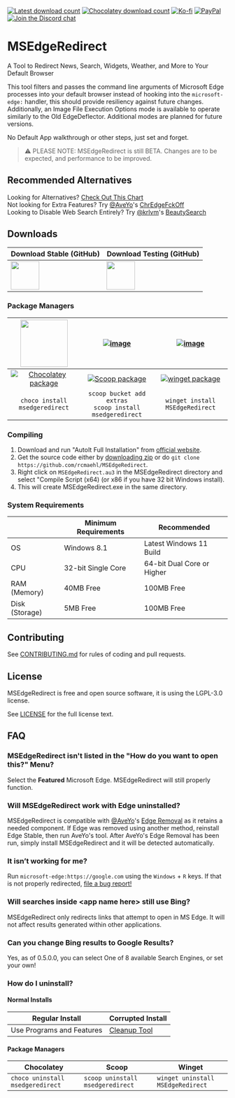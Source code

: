 [![Latest download count](https://img.shields.io/github/downloads/rcmaehl/MSEdgeRedirect/latest/total)](https://github.com/rcmaehl/MSEdgeRedirect/releases/latest/)
[![Chocolatey download count](https://img.shields.io/chocolatey/dt/msedgeredirect?label=Chocolatey+downloads)](https://chocolatey.org/packages/msedgeredirect)
[![Ko-fi](https://img.shields.io/badge/Support%20me%20on-Ko--fi-FF5E5B.svg?logo=ko-fi)](https://ko-fi.com/rcmaehl)
[![PayPal](https://img.shields.io/badge/Donate%20on-PayPal-00457C.svg?logo=paypal)](https://paypal.me/rhsky)
[![Join the Discord chat](https://img.shields.io/discord/728710400367001650?logo=discord)](https://discord.gg/uBnBcBx)

# MSEdgeRedirect
A Tool to Redirect News, Search, Widgets, Weather, and More to Your Default Browser

This tool filters and passes the command line arguments of Microsoft Edge processes into your default browser instead of hooking into the `microsoft-edge:` handler, this should provide resiliency against future changes. Additionally, an Image File Execution Options mode is available to operate similarly to the Old EdgeDeflector. Additional modes are planned for future versions.

No Default App walkthrough or other steps, just set and forget.

> :warning: PLEASE NOTE: MSEdgeRedirect is still BETA. Changes are to be expected, and performance to be improved.

## Recommended Alternatives

Looking for Alternatives? [Check Out This Chart](https://github.com/rcmaehl/MSEdgeRedirect/wiki/Alternative-Apps-Comparison-Chart)\
Not looking for Extra Features? Try [@AveYo](https://github.com/AveYo)'s [ChrEdgeFckOff](https://github.com/AveYo/fox/blob/main/ChrEdgeFkOff.cmd)\
Looking to Disable Web Search Entirely? Try [@krlvm](https://github.com/krlvm)'s [BeautySearch](https://github.com/krlvm/BeautySearch)

## Downloads

Download Stable (GitHub)|Download Testing (GitHub)
----|----
<a href="https://github.com/rcmaehl/MSEdgeRedirect/releases/latest/download/MSEdgeRedirect.exe"><img src="https://img.shields.io/github/v/release/rcmaehl/msedgeredirect?display_name=tag&style=for-the-badge" height="65px" /></a>|<a href="https://nightly.link/rcmaehl/MSEdgeRedirect/workflows/MSER/0.8.0.0-dev/mser.zip"><img src="https://img.shields.io/github/actions/workflow/status/rcmaehl/MSEdgeRedirect/MSER.yml?branch=0.8.0.0-dev&style=for-the-badge" height="65px" /></a>

### Package Managers

<a href="https://community.chocolatey.org/packages/msedgeredirect/"><img src="https://user-images.githubusercontent.com/716581/159197666-761d9b5e-18f6-427c-bae7-2cc6bd348b9a.png" height="108px" /></a>|[![image](https://user-images.githubusercontent.com/716581/185218464-f84115df-fe0e-454c-9147-4da089273faf.png)](https://scoop.sh/#/apps?q=msedgeredirect&s=0&d=1&o=true)|[![image](https://user-images.githubusercontent.com/716581/159123573-58e5ccba-5c82-46ec-adcc-08b897284a6d.png)](https://github.com/microsoft/winget-pkgs/tree/master/manifests/r/rcmaehl/MSEdgeRedirect)|
:----:|:----:|:----:
[![Chocolatey package](https://repology.org/badge/version-for-repo/chocolatey/msedgeredirect.svg)](https://repology.org/project/msedgeredirect/versions)|[![Scoop package](https://repology.org/badge/version-for-repo/scoop/msedgeredirect.svg)](https://repology.org/project/msedgeredirect/versions)|[![winget package](https://repology.org/badge/version-for-repo/winget/msedgeredirect.svg)](https://repology.org/project/msedgeredirect/versions)
`choco install msedgeredirect`|`scoop bucket add extras`<br/>`scoop install msedgeredirect`|`winget install MSEdgeRedirect`

### Compiling

1. Download and run "AutoIt Full Installation" from [official website](https://www.autoitscript.com/site/autoit/downloads). 
1. Get the source code either by [downloading zip](https://github.com/rcmaehl/MSEdgeRedirect/archive/main.zip) or do `git clone https://github.com/rcmaehl/MSEdgeRedirect`.
1. Right click on `MSEdgeRedirect.au3` in the MSEdgeRedirect directory and select "Compile Script (x64) (or x86 if you have 32 bit Windows install).
1. This will create MSEdgeRedirect.exe in the same directory.

### System Requirements
 |Minimum Requirements|Recommended
----|----|----
OS|Windows 8.1|Latest Windows 11 Build
CPU|32-bit Single Core|64-bit Dual Core or Higher
RAM (Memory)|40MB Free|100MB Free
Disk (Storage)|5MB Free|100MB Free

## Contributing

See [CONTRIBUTING.md](CONTRIBUTING.md) for rules of coding and pull requests.

## License

MSEdgeRedirect is free and open source software, it is using the LGPL-3.0 license.

See [LICENSE](LICENSE) for the full license text.

## FAQ

### MSEdgeRedirect isn't listed in the "How do you want to open this?" Menu?

Select the **Featured** Microsoft Edge. MSEdgeRedirect will still properly function.

### Will MSEdgeRedirect work with Edge uninstalled?

MSEdgeRedirect is compatible with [@AveYo](https://github.com/AveYo)'s [Edge Removal](https://github.com/AveYo/fox/blob/main/Edge_Removal.bat) as it retains a needed component. If Edge was removed using another method, reinstall Edge Stable, then run AveYo's tool. After AveYo's Edge Removal has been run, simply install MSEdgeRedirect and it will be detected automatically.

### It isn’t working for me?

Run `microsoft-edge:https://google.com` using the `Windows` + `R` keys. If that is not properly redirected, [file a bug report!](https://github.com/rcmaehl/MSEdgeRedirect/issues/new?assignees=&labels=&template=bug_report.md&title=)

### Will searches inside \<app name here\> still use Bing?

MSEdgeRedirect only redirects links that attempt to open in MS Edge. It will not affect results generated within other applications.

### Can you change Bing results to Google Results?

Yes, as of 0.5.0.0, you can select One of 8 available Search Engines, or set your own!
  
### How do I uninstall?

#### Normal Installs
Regular Install|Corrupted Install
----|----
Use Programs and Features|[Cleanup Tool](https://raw.githubusercontent.com/rcmaehl/MSEdgeRedirect/main/Assets/Cleanup%20Tool.ps1)

#### Package Managers
Chocolatey|Scoop|Winget
----|----|----
`choco uninstall msedgeredirect`|`scoop uninstall msedgeredirect`|`winget uninstall MSEdgeRedirect`
